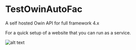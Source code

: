 # TestOwinAutoFac
A self hosted Owin API for full framework 4.x

For a quick setup of a website that you can run as a service.

![alt text](https://ci.appveyor.com/api/projects/status/github/TRoetz/testowinautofac)

